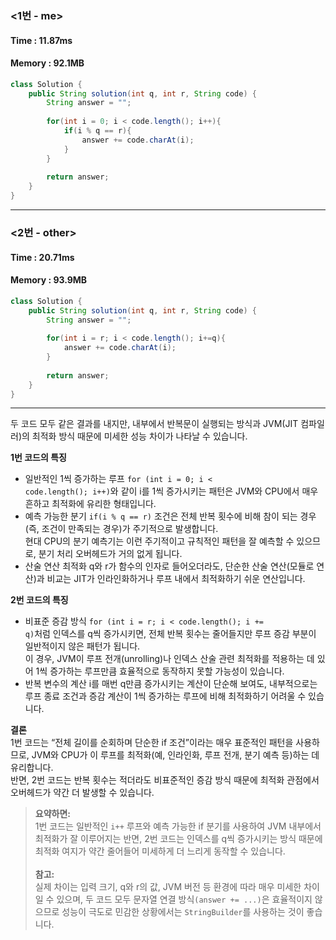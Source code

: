 ### <1번 - me>
#### Time : 11.87ms
#### Memory : 92.1MB

```Java
class Solution {
    public String solution(int q, int r, String code) {
        String answer = "";
        
        for(int i = 0; i < code.length(); i++){
            if(i % q == r){
                answer += code.charAt(i);
            }
        }
        
        return answer;
    }
}
```
---
### <2번 - other>
#### Time : 20.71ms
#### Memory : 93.9MB
```Java
class Solution {
    public String solution(int q, int r, String code) {
        String answer = "";
        
        for(int i = r; i < code.length(); i+=q){
            answer += code.charAt(i);
        }
        
        return answer;
    }
}
```
---
두 코드 모두 같은 결과를 내지만, 내부에서 반복문이 실행되는 방식과 JVM(JIT 컴파일러)의 최적화 방식 때문에 미세한 성능 차이가 나타날 수 있습니다.

**1번 코드의 특징**

- 일반적인 1씩 증가하는 루프
<code>for (int i = 0; i < code.length(); i++)</code>와 같이 i를 1씩 증가시키는 패턴은 JVM와 CPU에서 매우 흔하고 최적화에 유리한 형태입니다.
- 예측 가능한 분기
<code>if(i % q == r)</code> 조건은 전체 반복 횟수에 비해 참이 되는 경우(즉, 조건이 만족되는 경우)가 주기적으로 발생합니다.<br>
현대 CPU의 분기 예측기는 이런 주기적이고 규칙적인 패턴을 잘 예측할 수 있으므로, 분기 처리 오버헤드가 거의 없게 됩니다.
- 산술 연산 최적화
q와 r가 함수의 인자로 들어오더라도, 단순한 산술 연산(모듈로 연산)과 비교는 JIT가 인라인화하거나 루프 내에서 최적화하기 쉬운 연산입니다.

**2번 코드의 특징**
- 비표준 증감 방식
<code>for (int i = r; i < code.length(); i += q)</code>처럼 인덱스를 q씩 증가시키면, 전체 반복 횟수는 줄어들지만
루프 증감 부분이 일반적이지 않은 패턴가 됩니다.<br>
이 경우, JVM이 루프 전개(unrolling)나 인덱스 산술 관련 최적화를 적용하는 데 있어 1씩 증가하는 루프만큼 효율적으로 동작하지 못할 가능성이 있습니다.
- 반복 변수의 계산
i를 매번 q만큼 증가시키는 계산이 단순해 보여도, 내부적으로는 루프 종료 조건과 증감 계산이 1씩 증가하는 루프에 비해 최적화하기 어려울 수 있습니다.

**결론**<br>
1번 코드는 “전체 길이를 순회하며 단순한 if 조건”이라는 매우 표준적인 패턴을 사용하므로, JVM와 CPU가 이 루프를 최적화(예, 인라인화, 루프 전개, 분기 예측 등)하는 데 유리합니다.<br>
반면, 2번 코드는 반복 횟수는 적더라도 비표준적인 증감 방식 때문에 최적화 관점에서 오버헤드가 약간 더 발생할 수 있습니다.

> **요약하면:** <br> 1번 코드는 일반적인 <code>i++</code> 루프와 예측 가능한 if 분기를 사용하여 JVM 내부에서 최적화가 잘 이루어지는 반면, 2번 코드는 인덱스를 q씩 증가시키는 방식 때문에 최적화 여지가 약간 줄어들어 미세하게 더 느리게 동작할 수 있습니다.<br><br>
> **참고:** <br> 실제 차이는 입력 크기, q와 r의 값, JVM 버전 등 환경에 따라 매우 미세한 차이일 수 있으며, 두 코드 모두 문자열 연결 방식<code>(answer += ...)</code>은 효율적이지 않으므로 성능이 극도로 민감한 상황에서는 <code>StringBuilder</code>를 사용하는 것이 좋습니다.
